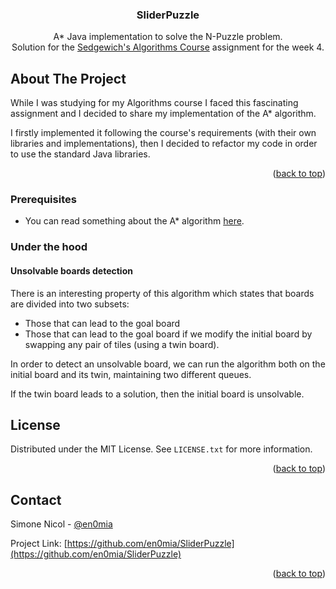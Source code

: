 <div align="center">

<h3 align="center">SliderPuzzle</h3>

  <p align="center">
    A* Java implementation to solve the N-Puzzle problem.
    <br />
    Solution for the <a href="https://www.coursera.org/learn/algorithms-part1">Sedgewich's Algorithms Course</a> assignment for the week 4.
    <br />
  </p>
</div>

<!-- ABOUT THE PROJECT -->
## About The Project

While I was studying for my Algorithms course I faced this fascinating assignment and I decided to share my implementation of the A* algorithm.

I firstly implemented it following the course's requirements (with their own libraries and implementations), then I decided to refactor my code in order to use the standard Java libraries.
<p align="right">(<a href="#top">back to top</a>)</p>

### Prerequisites

* You can read something about the A* algorithm [here](https://en.wikipedia.org/wiki/A*_search_algorithm).

### Under the hood

#### Unsolvable boards detection
There is an interesting property of this algorithm which states that boards are divided into two subsets:
* Those that can lead to the goal board
* Those that can lead to the goal board if we modify the initial board by swapping any pair of tiles (using a twin board).

In order to detect an unsolvable board, we can run the algorithm both on the initial board and its twin, maintaining two different queues.

If the twin board leads to a solution, then the initial board is unsolvable.

<!-- LICENSE -->
## License

Distributed under the MIT License. See `LICENSE.txt` for more information.

<p align="right">(<a href="#top">back to top</a>)</p>

<!-- CONTACT -->
## Contact

Simone Nicol - [@en0mia](https://twitter.com/en0mia)

Project Link: [https://github.com/en0mia/SliderPuzzle](https://github.com/en0mia/SliderPuzzle)

<p align="right">(<a href="#top">back to top</a>)</p>